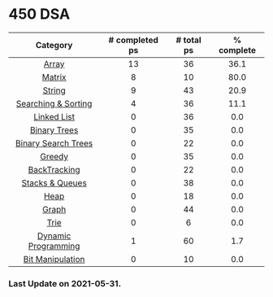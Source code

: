 
# 450 DSA

|Category|# completed ps|# total ps|% complete|
|:---:|:---:|:---:|:---:|
|[Array](./solutions/Array)|13|36|36.1|
|[Matrix](./solutions/Matrix)|8|10|80.0|
|[String](./solutions/String)|9|43|20.9|
|[Searching & Sorting](./solutions/Searching%20%26%20Sorting)|4|36|11.1|
|[Linked List](./solutions/Linked%20List)|0|36|0.0|
|[Binary Trees](./solutions/Binary%20Trees)|0|35|0.0|
|[Binary Search Trees](./solutions/Binary%20Search%20Trees)|0|22|0.0|
|[Greedy](./solutions/Greedy)|0|35|0.0|
|[BackTracking](./solutions/BackTracking)|0|22|0.0|
|[Stacks & Queues](./solutions/Stacks%20%26%20Queues)|0|38|0.0|
|[Heap](./solutions/Heap)|0|18|0.0|
|[Graph](./solutions/Graph)|0|44|0.0|
|[Trie](./solutions/Trie)|0|6|0.0|
|[Dynamic Programming](./solutions/Dynamic%20Programming)|1|60|1.7|
|[Bit Manipulation](./solutions/Bit%20Manipulation)|0|10|0.0|


### Last Update on 2021-05-31.